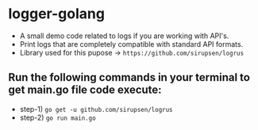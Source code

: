 # logger-golang
* A small demo code related to logs if you are working with API's. 
* Print logs that are completely compatible with standard API formats.
* Library used for this pupose -> `https://github.com/sirupsen/logrus`

## Run the following commands in your terminal to get main.go file code execute:
- step-1) `go get -u github.com/sirupsen/logrus`
- step-2) `go run main.go`